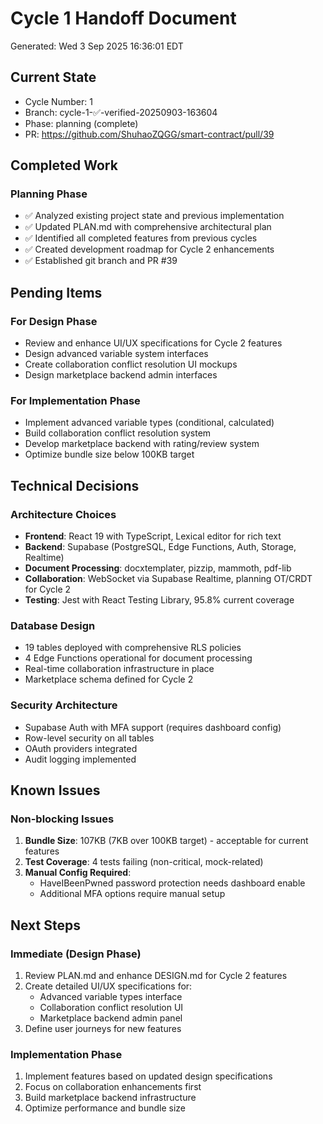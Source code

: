 # Cycle 1 Handoff Document

Generated: Wed  3 Sep 2025 16:36:01 EDT

## Current State
- Cycle Number: 1
- Branch: cycle-1-✅-verified-20250903-163604
- Phase: planning (complete)
- PR: https://github.com/ShuhaoZQGG/smart-contract/pull/39

## Completed Work
### Planning Phase
- ✅ Analyzed existing project state and previous implementation
- ✅ Updated PLAN.md with comprehensive architectural plan
- ✅ Identified all completed features from previous cycles
- ✅ Created development roadmap for Cycle 2 enhancements
- ✅ Established git branch and PR #39

## Pending Items
### For Design Phase
- Review and enhance UI/UX specifications for Cycle 2 features
- Design advanced variable system interfaces
- Create collaboration conflict resolution UI mockups
- Design marketplace backend admin interfaces

### For Implementation Phase
- Implement advanced variable types (conditional, calculated)
- Build collaboration conflict resolution system
- Develop marketplace backend with rating/review system
- Optimize bundle size below 100KB target

## Technical Decisions
### Architecture Choices
- **Frontend**: React 19 with TypeScript, Lexical editor for rich text
- **Backend**: Supabase (PostgreSQL, Edge Functions, Auth, Storage, Realtime)
- **Document Processing**: docxtemplater, pizzip, mammoth, pdf-lib
- **Collaboration**: WebSocket via Supabase Realtime, planning OT/CRDT for Cycle 2
- **Testing**: Jest with React Testing Library, 95.8% current coverage

### Database Design
- 19 tables deployed with comprehensive RLS policies
- 4 Edge Functions operational for document processing
- Real-time collaboration infrastructure in place
- Marketplace schema defined for Cycle 2

### Security Architecture
- Supabase Auth with MFA support (requires dashboard config)
- Row-level security on all tables
- OAuth providers integrated
- Audit logging implemented

## Known Issues
### Non-blocking Issues
1. **Bundle Size**: 107KB (7KB over 100KB target) - acceptable for current features
2. **Test Coverage**: 4 tests failing (non-critical, mock-related)
3. **Manual Config Required**: 
   - HaveIBeenPwned password protection needs dashboard enable
   - Additional MFA options require manual setup

## Next Steps
### Immediate (Design Phase)
1. Review PLAN.md and enhance DESIGN.md for Cycle 2 features
2. Create detailed UI/UX specifications for:
   - Advanced variable types interface
   - Collaboration conflict resolution UI
   - Marketplace backend admin panel
3. Define user journeys for new features

### Implementation Phase
1. Implement features based on updated design specifications
2. Focus on collaboration enhancements first
3. Build marketplace backend infrastructure
4. Optimize performance and bundle size

